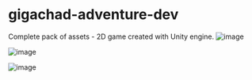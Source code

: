 # gigachad-adventure-dev
Complete pack of assets - 2D game created with Unity engine.
![image](https://github.com/IgorKawczynski/climb-adventure/assets/73948605/a955a95f-7b8a-487c-9e6c-612bbb0e7282)

![image](https://github.com/IgorKawczynski/climb-adventure/assets/73948605/b98d7e90-387f-4883-9cf9-72d832f0e7e1)

![image](https://github.com/IgorKawczynski/climb-adventure/assets/73948605/7bc9c65e-2730-4f26-9fdc-1a85de7a7ded)

